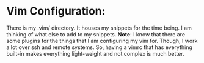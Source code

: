 # Vim Configuration:
There is my .vim/ directory. It houses my snippets for
the time being. I am thinking of what else to add to my
snippets. 
**Note**:
I know that there are some plugins for the things that I am
configuring my vim for. Though, I work a lot over ssh and remote
systems. So, having a vimrc that has everything built-in
makes everything light-weight and not complex is much better.
